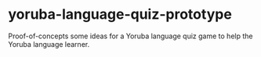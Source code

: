 # yoruba-language-quiz-prototype
Proof-of-concepts some ideas for a Yoruba language quiz game to help the Yoruba language learner.
